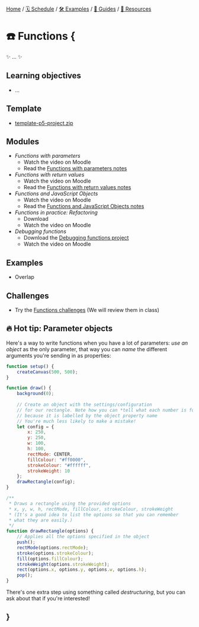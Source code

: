 [Home](../../) / [🗓 Schedule](../../schedule) / [🛠 Examples](../../examples/) / [💫 Guides](../../guides/) / [💎 Resources](../../resources.md)

# ☎️ Functions {

✨ ... ✨

## Learning objectives

- ...

## Template

- [template-p5-project.zip](../../templates/template-p5-project.zip)

## Modules

- *Functions with parameters* 
    - Watch the video on Moodle
    - Read the [Functions with parameters notes](./functions-with-parameters.md)
- *Functions with return values* 
    - Watch the video on Moodle
    - Read the [Functions with return values notes](./functions-with-return-values.md)
- *Functions and JavaScript Objects* 
    - Watch the video on Moodle
    - Read the [Functions and JavaScript Objects notes](./functions-and-javascript-objects.md)
- *Functions in practice: Refactoring* 
    - Download
    - Watch the video on Moodle
- *Debugging functions*
    - Download the [Debugging functions project](./MISSING_LINK)
    - Watch the video on Moodle
    
## Examples

- Overlap

## Challenges

- Try the [Functions challenges](MISSING_LINK) (We will review them in class)

## 🔥 Hot tip: Parameter objects

Here's a way to write functions when you have a lot of parameters: *use an object* as the only parameter, that way you can *name* the different arguments you're sending in as properties:

```javascript
function setup() {
    createCanvas(500, 500);
}

function draw() {
    background(0);
    
    // Create an object with the settings/configuration
    // for our rectangle. Note how you can *tell what each number is for*
    // because it is labelled by the object property name
    // You're much less likely to make a mistake!
    let config = {
        x: 250,
        y: 250,
        w: 100,
        h: 100,
        rectMode: CENTER,
        fillColour: "#ff0000",
        strokeColour: "#ffffff",
        strokeWeight: 10
    };
    drawRectangle(config);
}

/**
 * Draws a rectangle using the provided options
 * x, y, w, h, rectMode, fillColour, strokeColour, strokeWeight
 * (It's a good idea to list the options so that you can remember
 * what they are easily.)
 */
function drawRectangle(options) {
    // Applies all the options specified in the object
    push();
    rectMode(options.rectMode);
    stroke(options.strokeColour);
    fill(options.fillColour);
    strokeWeight(options.strokeWeight);
    rect(options.x, options.y, options.w, options.h);
    pop();
}
```

There's one extra step using something called *destructuring*, but you can ask about that if you're interested!

## }